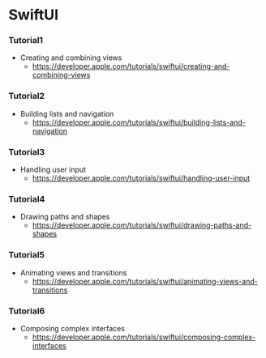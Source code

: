 # SwiftUI

### Tutorial1
* Creating and combining views
  * https://developer.apple.com/tutorials/swiftui/creating-and-combining-views
### Tutorial2
* Building lists and navigation
  * https://developer.apple.com/tutorials/swiftui/building-lists-and-navigation
### Tutorial3
* Handling user input
  * https://developer.apple.com/tutorials/swiftui/handling-user-input
### Tutorial4
* Drawing paths and shapes
  * https://developer.apple.com/tutorials/swiftui/drawing-paths-and-shapes
### Tutorial5
* Animating views and transitions
  * https://developer.apple.com/tutorials/swiftui/animating-views-and-transitions
### Tutorial6
* Composing complex interfaces
  * https://developer.apple.com/tutorials/swiftui/composing-complex-interfaces
